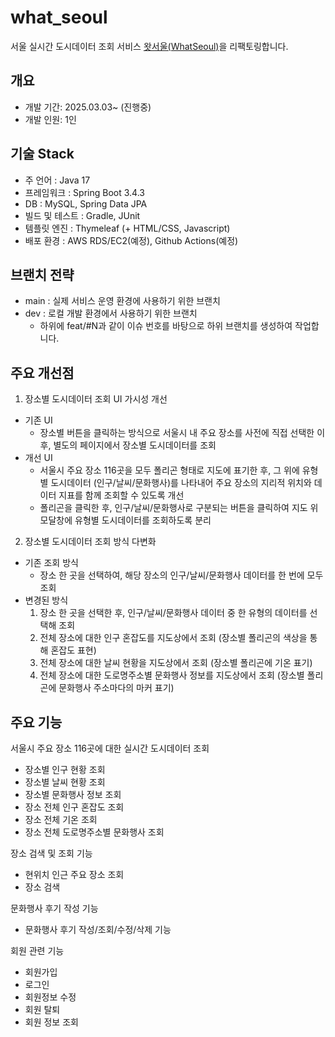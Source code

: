 # what_seoul
서울 실시간 도시데이터 조회 서비스 [왓서울(WhatSeoul)](https://github.com/WhatSEOUL/WhatSeoul)을 리팩토링합니다.
<br>

## 개요
- 개발 기간: 2025.03.03~ (진행중)
- 개발 인원: 1인

## 기술 Stack
- 주 언어 : Java 17
- 프레임워크 : Spring Boot 3.4.3
- DB : MySQL, Spring Data JPA
- 빌드 및 테스트 : Gradle, JUnit
- 템플릿 엔진 : Thymeleaf (+ HTML/CSS, Javascript)
- 배포 환경 : AWS RDS/EC2(예정), Github Actions(예정)

## 브랜치 전략
- main : 실제 서비스 운영 환경에 사용하기 위한 브랜치
- dev : 로컬 개발 환경에서 사용하기 위한 브랜치
  - 하위에 feat/#N과 같이 이슈 번호를 바탕으로 하위 브랜치를 생성하여 작업합니다.

## 주요 개선점
1. 장소별 도시데이터 조회 UI 가시성 개선
  - 기존 UI
    - 장소별 버튼을 클릭하는 방식으로 서울시 내 주요 장소를 사전에 직접 선택한 이후, 별도의 페이지에서 장소별 도시데이터를 조회 
  - 개선 UI
    - 서울시 주요 장소 116곳을 모두 폴리곤 형태로 지도에 표기한 후, 그 위에 유형별 도시데이터 (인구/날씨/문화행사)를 나타내어 주요 장소의 지리적 위치와 데이터 지표를 함께 조회할 수 있도록 개선
    - 폴리곤을 클릭한 후, 인구/날씨/문화행사로 구분되는 버튼을 클릭하여 지도 위 모달창에 유형별 도시데이터를 조회하도록 분리
   
2. 장소별 도시데이터 조회 방식 다변화
  - 기존 조회 방식
    - 장소 한 곳을 선택하여, 해당 장소의 인구/날씨/문화행사 데이터를 한 번에 모두 조회
  - 변경된 방식
    1. 장소 한 곳을 선택한 후, 인구/날씨/문화행사 데이터 중 한 유형의 데이터를 선택해 조회
    2. 전체 장소에 대한 인구 혼잡도를 지도상에서 조회 (장소별 폴리곤의 색상을 통해 혼잡도 표현)
    3. 전체 장소에 대한 날씨 현황을 지도상에서 조회 (장소별 폴리곤에 기온 표기)
    4. 전체 장소에 대한 도로명주소별 문화행사 정보를 지도상에서 조회 (장소별 폴리곤에 문화행사 주소마다의 마커 표기)
   



## 주요 기능

서울시 주요 장소 116곳에 대한 실시간 도시데이터 조회
- 장소별 인구 현황 조회
- 장소별 날씨 현황 조회
- 장소별 문화행사 정보 조회 
- 장소 전체 인구 혼잡도 조회
- 장소 전체 기온 조회
- 장소 전체 도로명주소별 문화행사 조회

장소 검색 및 조회 기능
- 현위치 인근 주요 장소 조회
- 장소 검색

문화행사 후기 작성 기능
- 문화행사 후기 작성/조회/수정/삭제 기능

회원 관련 기능
- 회원가입
- 로그인
- 회원정보 수정
- 회원 탈퇴
- 회원 정보 조회
